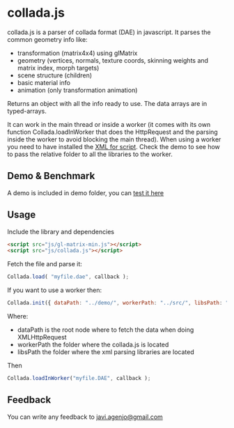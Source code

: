 collada.js
==================

collada.js is a parser of collada format (DAE) in javascript. It parses the common geometry info like:

 * transformation (matrix4x4) using glMatrix
 * geometry (vertices, normals, texture coords, skinning weights and matrix index, morph targets)
 * scene structure (children)
 * basic material info
 * animation (only transformation animation)

Returns an object with all the info ready to use. The data arrays are in typed-arrays.

It can work in the main thread or inside a worker (it comes with its own function Collada.loadInWorker that does the HttpRequest and the parsing inside the worker to avoid blocking the main thread).
When using a worker you need to have installed the [XML for script](http://xmljs.sourceforge.net/). Check the demo to see how to pass the relative folder to all the libraries to the worker.

Demo & Benchmark
-----------------
A demo is included in demo folder, you can [test it here](http://tamats.com/projects/collada/demo)

Usage
-----

Include the library and dependencies
```html
<script src="js/gl-matrix-min.js"></script>
<script src="js/collada.js"></script>
```

Fetch the file and parse it:
```js
Collada.load( "myfile.dae", callback );
```

If you want to use a worker then:
```js
Collada.init({ dataPath: "../demo/", workerPath: "../src/", libsPath: "../external/" });
```

Where:
 * dataPath is the root node where to fetch the data when doing XMLHttpRequest
 * workerPath the folder where the collada.js is located
 * libsPath the folder where the xml parsing libraries are located

Then
```js
Collada.loadInWorker("myfile.DAE", callback );
```


Feedback
--------

You can write any feedback to javi.agenjo@gmail.com
